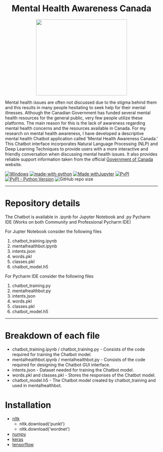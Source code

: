 <h1 align="center"> Mental Health Awareness Canada </h1>


<p align="center">
  <img src= "https://user-images.githubusercontent.com/76941265/128641349-5385754f-8252-4e83-acdb-e243b811d507.png" width="300" height="250">
</p>

Mental health issues are often not discussed due to the stigma behind them and this results in many people hesitating to seek help for their mental illnesses. Although the Canadian Government has funded several mental health resources for the general public, very few people utilize these platforms. The main reason for this is the lack of awareness regarding mental health concerns and the resources available in Canada. For my research on mental health awareness, I have developed a descriptive mental health Chatbot application called 'Mental Health Awareness Canada.' This Chatbot interface incorporates Natural Language Processing (NLP) and Deep Learning Techniques to provide users with a more interactive and friendly conversation when discussing mental health issues. It also provides reliable support information taken from the official [Government of Canada](https://www.canada.ca/en/public-health/topics/mental-health-wellness.html) website.

[![Windows](https://svgshare.com/i/ZhY.svg)](https://www.microsoft.com/en-in/windows) [![made-with-python](https://img.shields.io/badge/Made%20with-Python-1f425f.svg)](https://www.python.org/) [![Made withJupyter](https://img.shields.io/badge/Made%20with-Jupyter-orange?style=for-the-badge&logo=Jupyter)](https://jupyter.org/try) [![PyPI](https://img.shields.io/pypi/v/four)](https://pypi.org/project/pypi-install/) [![PyPI - Python Version](https://img.shields.io/pypi/pyversions/tensorflow)](https://www.python.org/downloads/release/python-380/) ![GitHub repo size](https://img.shields.io/github/repo-size/desireedmello/mentalhealthchatbotCanada)

---

# Repository details

The Chatbot is available in .ipynb for Jupyter Notebook and .py Pycharm IDE (Works on both Community and Professional Pycharm IDE)

For Jupter Notebook consider the following files

1. chatbot_training.ipynb      
2. mentalhealthbot.ipynb
3. intents.json                
4. words.pkl   
5. classes.pkl             
6. chatbot_model.h5                   

For Pycharm IDE consider the following files

1. chatbot_training.py
2. mentalhealthbot.py
3. intents.json
4. words.pkl
5. classes.pkl
6. chatbot_model.h5

---

# Breakdown of each file

- chatbot_training.ipynb / chatbot_training.py - Consists of the code required for training the Chatbot model.
- mentalhealthbot.ipynb / mentalhealthbot.py - Consists of the code required for designing the Chatbot GUI interface.
- intents.json - Dataset needed for training the Chatbot model.
- words.pkl and classes.pkl - Stores the responses of the Chatbot model.
- chatbot_model.h5 - The Chatbot model created by chatbot_training and used in mentalhealthbot.

# Installation

- [nltk](https://pypi.org/project/nltk/)
  - nltk.download('punkt')
  - nltk.download('wordnet')
-  [numpy](https://pypi.org/project/numpy/)
-  [keras](https://pypi.org/project/keras/)
-  [tensorflow](https://pypi.org/project/tensorflow/)


